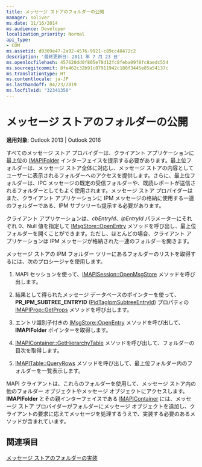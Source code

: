 ```yaml
---
title: メッセージ ストアのフォルダーの公開
manager: soliver
ms.date: 11/16/2014
ms.audience: Developer
localization_priority: Normal
api_type:
- COM
ms.assetid: d9309e47-2a92-4576-9921-c89cc48472c2
description: '最終更新日: 2011 年 7 月 23 日'
ms.openlocfilehash: 457620dd0f805e78d12fc8feba09f8fc8aedc554
ms.sourcegitcommit: 8fe462c32b91c87911942c188f3445e85a54137c
ms.translationtype: HT
ms.contentlocale: ja-JP
ms.lasthandoff: 04/23/2019
ms.locfileid: "32341350"
---
```

# <a name="exposing-folders-in-message-stores"></a>メッセージ ストアのフォルダーの公開

  
  
**適用対象**: Outlook 2013 | Outlook 2016 
  
すべてのメッセージ ストア プロバイダーは、クライアント アプリケーションに最上位の [IMAPIFolder](imapifolderimapicontainer.md) インターフェイスを提示する必要があります。最上位フォルダーは、メッセージ ストア全体に対応し、メッセージ ストアの内容としてユーザーに表示されるフォルダーへのアクセスを提供します。さらに、最上位フォルダーは、IPC メッセージの既定の受信フォルダーや、既読レポートが送信されるフォルダーとしてもよく使用されます。メッセージ ストア プロバイダーはまた、クライアント アプリケーションに IPM メッセージの格納に使用する一連のフォルダーである、IPM サブツリーも提示する必要があります。 
  
クライアント アプリケーションは、_cbEntryId_、_lpEntryId_ パラメーターにそれぞれ 0、Null 値を指定して [IMsgStore::OpenEntry](imsgstore-openentry.md) メソッドを呼び出し、最上位フォルダーを開くことができます。ただし、ほとんどの場合、クライアント アプリケーションは IPM メッセージが格納された一連のフォルダーを開きます。 
  
メッセージ ストアの IPM フォルダー ツリーにあるフォルダーのリストを取得するには、次のプロシージャを使用します。
  
1. MAPI セッションを使って、[IMAPISession::OpenMsgStore](imapisession-openmsgstore.md) メソッドを呼び出します。 
    
2. 結果として得られたメッセージ データベースのポインターを使って、**PR_IPM_SUBTREE_ENTRYID** ([PidTagIpmSubtreeEntryId](pidtagipmsubtreeentryid-canonical-property.md)) プロパティの [IMAPIProp::GetProps](imapiprop-getprops.md) メソッドを呼び出します。
    
3. エントリ識別子付きの [IMsgStore::OpenEntry](imsgstore-openentry.md) メソッドを呼び出して、**IMAPIFolder** ポインターを取得します。 
    
4. [IMAPIContainer::GetHierarchyTable](imapicontainer-gethierarchytable.md) メソッドを呼び出して、フォルダーの目次を取得します。 
    
5. [IMAPITable::QueryRows](imapitable-queryrows.md) メソッドを呼び出して、最上位フォルダー内のフォルダーを一覧表示します。 
    
MAPI クライアントは、これらのフォルダーを使用して、メッセージ ストア内の他のフォルダー オブジェクトやメッセージ オブジェクトにアクセスします。**IMAPIFolder** とその親インターフェイスである [IMAPIContainer](imapicontainerimapiprop.md) には、メッセージ ストア プロバイダーがフォルダーにメッセージ オブジェクトを追加し、クライアントの要求に応えてメッセージを処理するうえで、実装する必要のあるメソッドが含まれています。
  
## <a name="see-also"></a>関連項目



[メッセージ ストアのフォルダーの実装](implementing-folders-in-message-stores.md)

